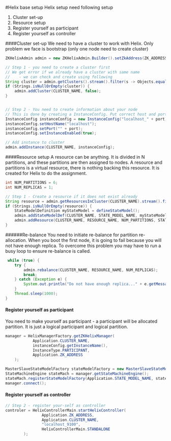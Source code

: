 #Helix base setup
Helix setup need following setup
1. Cluster set-up
2. Resource setup
3. Register yourself as participant
4. Register yourself as controller

####Cluster set-up
We need to have a cluster to work with Helix. Only problem we face is bootstrap (only one node need to create cluster)
 
```java
ZKHelixAdmin admin = new ZKHelixAdmin.Builder().setZkAddress(ZK_ADDRESS).build();

// Step 1 - you need to create a cluster first
// We get error if we already have a cluster with same name 
//    - we can check and create using following 
String cluster = admin.getClusters().stream().filter(s -> Objects.equals(s, CLUSTER_NAME)).findFirst().orElse(null);
if (Strings.isNullOrEmpty(cluster)) {
    admin.addCluster(CLUSTER_NAME, false);
}


// Step 2 - You need to create information about your node
// This is done by creating a InstanceConfig. Put correct host and port here.
InstanceConfig instanceConfig = new InstanceConfig("localhost_" + port);
instanceConfig.setHostName("localhost");
instanceConfig.setPort("" + port);
instanceConfig.setInstanceEnabled(true);

// Add instance to cluster
admin.addInstance(CLUSTER_NAME, instanceConfig);

```

####Resource setup
A resource can be anything. It is divided in N partitions, and these partitions are then assigned to
nodes. A resource and partitions is a virtual resource, there is nothing backing this resource.
It is created for Helix to do the assignment.  
```java
int NUM_PARTITIONS = 6;
int NUM_REPLICAS = 1;

// Step 1 - Create a resource if it does not exist already
String resource = admin.getResourcesInCluster(CLUSTER_NAME).stream().filter(s -> Objects.equals(RESOURCE_NAME, s)).findFirst().orElse(null);
if (Strings.isNullOrEmpty(resource)) {
    StateModelDefinition myStateModel = defineStateModel();   
    admin.addStateModelDef(CLUSTER_NAME, STATE_MODEL_NAME, myStateModel);
    admin.addResource(CLUSTER_NAME, RESOURCE_NAME, NUM_PARTITIONS, STATE_MODEL_NAME, "FULL_AUTO");
}
```

######Re-balance 
You need to initiate re-balance for partition re-allocation. 
When you boot the first node, it is going to fail because you will not have enough replica. To overcome
this problem you may have to run a busy loop to ensure re-balance is called.
```java
 while (true) {
    try {
        admin.rebalance(CLUSTER_NAME, RESOURCE_NAME, NUM_REPLICAS);
        break;
    } catch (Exception e) {
        System.out.println("Do not have enough replica..." + e.getMessage());
    }
    Thread.sleep(1000);
}
```

#### Register yourself as participant
You need to make yourself as participant - a participant will be allocated partition. It is just a logical
participant and logical partition. 
```java
manager = HelixManagerFactory.getZKHelixManager(
            Application.CLUSTER_NAME,
            instanceConfig.getInstanceName(),
            InstanceType.PARTICIPANT,
            Application.ZK_ADDRESS
    );

MasterSlaveStateModelFactory stateModelFactory = new MasterSlaveStateModelFactory(instanceConfig.getInstanceName());
StateMachineEngine stateMach = manager.getStateMachineEngine();
stateMach.registerStateModelFactory(Application.STATE_MODEL_NAME, stateModelFactoryNew);
manager.connect();
```

#### Register yourself as controller
```java
// Step 2 - register your-self as controller 
controler = HelixControllerMain.startHelixController(
                Application.ZK_ADDRESS,
                Application.CLUSTER_NAME,
                "localhost_9100",
                HelixControllerMain.STANDALONE
        );
``` 

